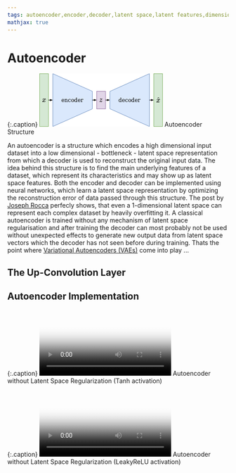 ```yaml
---
tags: autoencoder,encoder,decoder,latent space,latent features,dimensionality reduction,reconstruction
mathjax: true
---
```

# Autoencoder

{:.caption}
![Classical Autoencoder](assets/images/autoencoder.png)
Autoencoder Structure
<div class="clearfix"></div>

An autoencoder is a structure which encodes a high dimensional input dataset into a low dimensional - bottleneck - latent space representation from which a decoder is used to reconstruct the original input data. The idea behind this structure is to find the main underlying features of a dataset, which represent its characteristics and may show up as latent space features. Both the encoder and decoder can be implemented using neural networks, which learn a latent space representation by optimizing the reconstruction error of data passed through this structure. The post by [Joseph Rocca](https://towardsdatascience.com/@joseph.rocca) perfecly shows, that even a 1-dimensional latent space can represent each complex dataset by heavily overfitting it. A classical autoencoder is trained without any mechanism of latent space regularisation and after training the decoder can most probably not be used without unexpected effects to generate new output data from latent space vectors which the decoder has not seen before during training. Thats the point where [Variational Autoencoders (VAEs)](variational_autoencoder.md) come into play ...

## The Up-Convolution Layer

## Autoencoder Implementation

{:.caption}
<video controls poster="/assets/videos/autoencoder_four_classes_tanh.png">
  <source src="/assets/videos/autoencoder_four_classes_tanh.webm" type="video/webm">
  <source src="/assets/videos/autoencoder_four_classes_tanh.ogv" type="video/ogg">
  <source src="/assets/videos/autoencoder_four_classes_tanh.mp4" type="video/mp4">
</video>
Autoencoder without Latent Space Regularization (Tanh activation)

{:.caption}
<video controls poster="/assets/videos/autoencoder_four_classes_leaky_relu.png">
  <source src="/assets/videos/autoencoder_four_classes_leaky_relu.webm" type="video/webm">
  <source src="/assets/videos/autoencoder_four_classes_leaky_relu.ogv" type="video/ogg">
  <source src="/assets/videos/autoencoder_four_classes_leaky_relu.mp4" type="video/mp4">
</video>
Autoencoder without Latent Space Regularization (LeakyReLU activation)

